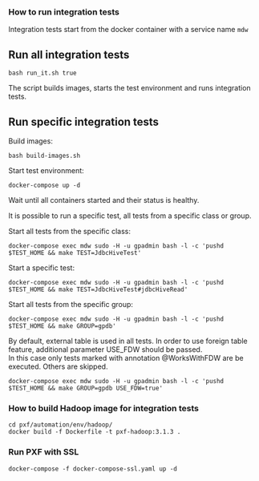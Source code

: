 ### How to run integration tests

Integration tests start from the docker container with a service name `mdw`

## Run all integration tests

```shell
bash run_it.sh true
```
The script builds images, starts the test environment and runs integration tests.

## Run specific integration tests 

Build images:
```shell
bash build-images.sh
```
Start test environment:
```shell
docker-compose up -d
```
Wait until all containers started and their status is healthy.

It is possible to run a specific test, all tests from a specific class or group.

Start all tests from the specific class:
```shell
docker-compose exec mdw sudo -H -u gpadmin bash -l -c 'pushd $TEST_HOME && make TEST=JdbcHiveTest'
```

Start a specific test:
```shell
docker-compose exec mdw sudo -H -u gpadmin bash -l -c 'pushd $TEST_HOME && make TEST=JdbcHiveTest#jdbcHiveRead'
```

Start all tests from the specific group:
```shell
docker-compose exec mdw sudo -H -u gpadmin bash -l -c 'pushd $TEST_HOME && make GROUP=gpdb'
```

By default, external table is used in all tests. In order to use foreign table feature, additional parameter USE_FDW should be passed.\
In this case only tests marked with annotation @WorksWithFDW are be executed. Others are skipped.
```shell
docker-compose exec mdw sudo -H -u gpadmin bash -l -c 'pushd $TEST_HOME && make GROUP=gpdb USE_FDW=true'
```

### How to build Hadoop image for integration tests
```shell
cd pxf/automation/env/hadoop/
docker build -f Dockerfile -t pxf-hadoop:3.1.3 .
```

### Run PXF with SSL
```shell
docker-compose -f docker-compose-ssl.yaml up -d
```